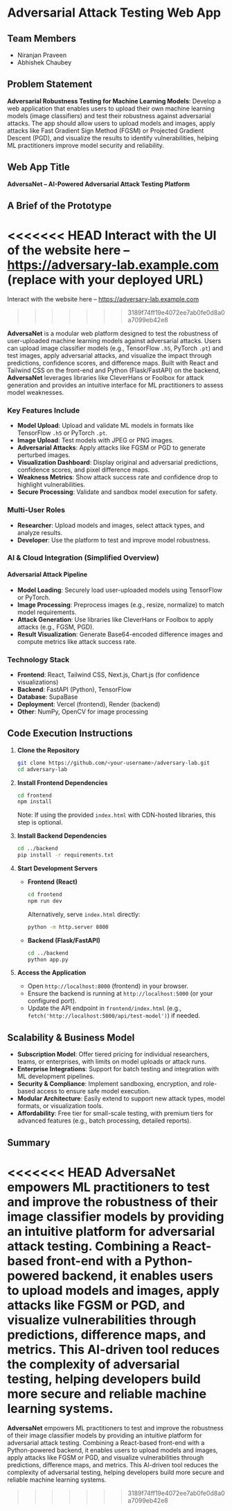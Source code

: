# Adversarial Attack Testing Web App

## Team Members

- Niranjan Praveen
- Abhishek Chaubey

## Problem Statement

**Adversarial Robustness Testing for Machine Learning Models**: Develop a web application that enables users to upload their own machine learning models (image classifiers) and test their robustness against adversarial attacks. The app should allow users to upload models and images, apply attacks like Fast Gradient Sign Method (FGSM) or Projected Gradient Descent (PGD), and visualize the results to identify vulnerabilities, helping ML practitioners improve model security and reliability.

## Web App Title

**AdversaNet – AI-Powered Adversarial Attack Testing Platform**

## A Brief of the Prototype

<<<<<<< HEAD
Interact with the UI of the website here – https://adversary-lab.example.com (replace with your deployed URL)
=======
Interact with the website here – https://adversary-lab.example.com
>>>>>>> 3189f74ff19e4072ee7ab0fe0d8a0a7099eb42e8

**AdversaNet** is a modular web platform designed to test the robustness of user-uploaded machine learning models against adversarial attacks. Users can upload image classifier models (e.g., TensorFlow `.h5`, PyTorch `.pt`) and test images, apply adversarial attacks, and visualize the impact through predictions, confidence scores, and difference maps. Built with React and Tailwind CSS on the front-end and Python (Flask/FastAPI) on the backend, **AdversaNet** leverages libraries like CleverHans or Foolbox for attack generation and provides an intuitive interface for ML practitioners to assess model weaknesses.

### Key Features Include

- **Model Upload**: Upload and validate ML models in formats like TensorFlow `.h5` or PyTorch `.pt`.
- **Image Upload**: Test models with JPEG or PNG images.
- **Adversarial Attacks**: Apply attacks like FGSM or PGD to generate perturbed images.
- **Visualization Dashboard**: Display original and adversarial predictions, confidence scores, and pixel difference maps.
- **Weakness Metrics**: Show attack success rate and confidence drop to highlight vulnerabilities.
- **Secure Processing**: Validate and sandbox model execution for safety.

### Multi-User Roles

- **Researcher**: Upload models and images, select attack types, and analyze results.
- **Developer**: Use the platform to test and improve model robustness.

### AI & Cloud Integration (Simplified Overview)

#### Adversarial Attack Pipeline

- **Model Loading**: Securely load user-uploaded models using TensorFlow or PyTorch.
- **Image Processing**: Preprocess images (e.g., resize, normalize) to match model requirements.
- **Attack Generation**: Use libraries like CleverHans or Foolbox to apply attacks (e.g., FGSM, PGD).
- **Result Visualization**: Generate Base64-encoded difference images and compute metrics like attack success rate.

### Technology Stack

- **Frontend**: React, Tailwind CSS, Next.js, Chart.js (for confidence visualizations)
- **Backend**: FastAPI (Python), TensorFlow
- **Database**: SupaBase
- **Deployment**: Vercel (frontend), Render (backend)
- **Other**: NumPy, OpenCV for image processing

## Code Execution Instructions

1. **Clone the Repository**

   ```bash
   git clone https://github.com/<your-username>/adversary-lab.git
   cd adversary-lab
   ```

2. **Install Frontend Dependencies**

   ```bash
   cd frontend
   npm install
   ```

   Note: If using the provided `index.html` with CDN-hosted libraries, this step is optional.

3. **Install Backend Dependencies**

   ```bash
   cd ../backend
   pip install -r requirements.txt
   ```

4. **Start Development Servers**

   - **Frontend (React)**

     ```bash
     cd frontend
     npm run dev
     ```

     Alternatively, serve `index.html` directly:

     ```bash
     python -m http.server 8000
     ```
   - **Backend (Flask/FastAPI)**

     ```bash
     cd ../backend
     python app.py
     ```

5. **Access the Application**

   - Open `http://localhost:8000` (frontend) in your browser.
   - Ensure the backend is running at `http://localhost:5000` (or your configured port).
   - Update the API endpoint in `frontend/index.html` (e.g., `fetch('http://localhost:5000/api/test-model')`) if needed.

## Scalability & Business Model

- **Subscription Model**: Offer tiered pricing for individual researchers, teams, or enterprises, with limits on model uploads or attack runs.
- **Enterprise Integrations**: Support for batch testing and integration with ML development pipelines.
- **Security & Compliance**: Implement sandboxing, encryption, and role-based access to ensure safe model execution.
- **Modular Architecture**: Easily extend to support new attack types, model formats, or visualization tools.
- **Affordability**: Free tier for small-scale testing, with premium tiers for advanced features (e.g., batch processing, detailed reports).

## Summary

<<<<<<< HEAD
**AdversaNet** empowers ML practitioners to test and improve the robustness of their image classifier models by providing an intuitive platform for adversarial attack testing. Combining a React-based front-end with a Python-powered backend, it enables users to upload models and images, apply attacks like FGSM or PGD, and visualize vulnerabilities through predictions, difference maps, and metrics. This AI-driven tool reduces the complexity of adversarial testing, helping developers build more secure and reliable machine learning systems.
=======
**AdversaNet** empowers ML practitioners to test and improve the robustness of their image classifier models by providing an intuitive platform for adversarial attack testing. Combining a React-based front-end with a Python-powered backend, it enables users to upload models and images, apply attacks like FGSM or PGD, and visualize vulnerabilities through predictions, difference maps, and metrics. This AI-driven tool reduces the complexity of adversarial testing, helping developers build more secure and reliable machine learning systems.
>>>>>>> 3189f74ff19e4072ee7ab0fe0d8a0a7099eb42e8
